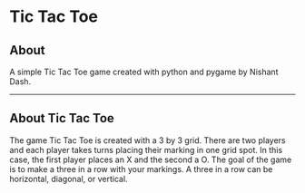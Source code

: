# Tic Tac Toe
## About

A simple Tic Tac Toe game created with python and pygame by Nishant Dash.

---

## About Tic Tac Toe

The game Tic Tac Toe is created with a 3 by 3 grid. There are two players and each player takes turns placing their marking in one grid spot. In this case, the first player places an X and the second a O. The goal of the game is to make a three in a row with your markings. A three in a row can be horizontal, diagonal, or vertical.